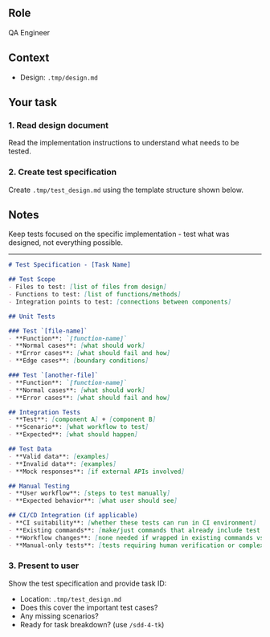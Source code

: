 
## Role
QA Engineer

## Context

- Design: `.tmp/design.md`

## Your task

### 1. Read design document

Read the implementation instructions to understand what needs to be tested.

### 2. Create test specification

Create `.tmp/test_design.md` using the template structure shown below.

## Notes

Keep tests focused on the specific implementation - test what was designed, not everything possible.

---

```markdown
# Test Specification - [Task Name]

## Test Scope
- Files to test: [list of files from design]
- Functions to test: [list of functions/methods]
- Integration points to test: [connections between components]

## Unit Tests

### Test `[file-name]`
- **Function**: `[function-name]`
- **Normal cases**: [what should work]
- **Error cases**: [what should fail and how]
- **Edge cases**: [boundary conditions]

### Test `[another-file]`
- **Function**: `[function-name]`
- **Normal cases**: [what should work]
- **Error cases**: [what should fail and how]

## Integration Tests
- **Test**: [component A] + [component B]
- **Scenario**: [what workflow to test]
- **Expected**: [what should happen]

## Test Data
- **Valid data**: [examples]
- **Invalid data**: [examples]
- **Mock responses**: [if external APIs involved]

## Manual Testing
- **User workflow**: [steps to test manually]
- **Expected behavior**: [what user should see]

## CI/CD Integration (if applicable)
- **CI suitability**: [whether these tests can run in CI environment]
- **Existing commands**: [make/just commands that already include test execution]
- **Workflow changes**: [none needed if wrapped in existing commands vs new CI steps]
- **Manual-only tests**: [tests requiring human verification or complex setup]
```

### 3. Present to user

Show the test specification and provide task ID:
- Location: `.tmp/test_design.md`
- Does this cover the important test cases?
- Any missing scenarios?
- Ready for task breakdown? (use `/sdd-4-tk`)
